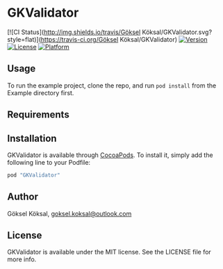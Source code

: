 # GKValidator

[![CI Status](http://img.shields.io/travis/Göksel Köksal/GKValidator.svg?style=flat)](https://travis-ci.org/Göksel Köksal/GKValidator)
[![Version](https://img.shields.io/cocoapods/v/GKValidator.svg?style=flat)](http://cocoapods.org/pods/GKValidator)
[![License](https://img.shields.io/cocoapods/l/GKValidator.svg?style=flat)](http://cocoapods.org/pods/GKValidator)
[![Platform](https://img.shields.io/cocoapods/p/GKValidator.svg?style=flat)](http://cocoapods.org/pods/GKValidator)

## Usage

To run the example project, clone the repo, and run `pod install` from the Example directory first.

## Requirements

## Installation

GKValidator is available through [CocoaPods](http://cocoapods.org). To install
it, simply add the following line to your Podfile:

```ruby
pod "GKValidator"
```

## Author

Göksel Köksal, goksel.koksal@outlook.com

## License

GKValidator is available under the MIT license. See the LICENSE file for more info.
